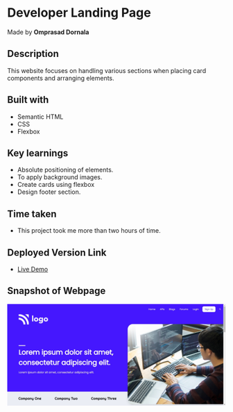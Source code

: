 # Developer Landing Page

Made by **Omprasad Dornala**

## Description

This website focuses on handling various sections when placing card components and arranging elements.

## Built with

- Semantic HTML
- CSS
- Flexbox

## Key learnings

- Absolute positioning of elements.
- To apply background images.
- Create cards using flexbox
- Design footer section.

## Time taken

- This project took me more than two hours of time.

## Deployed Version Link

- [Live Demo](https://developer-landing-page-op.netlify.app/)

## Snapshot of Webpage

![Desktop view](./Thumbnail.png)
